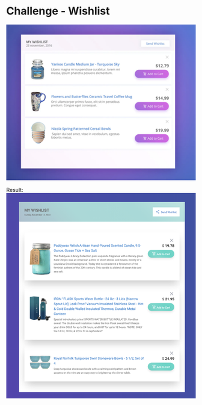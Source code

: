 # Challenge - Wishlist

![challenge_preview](assets/Challenge-Wishlist.png)

Result:![result](assets/Wishlist-Result.png)
